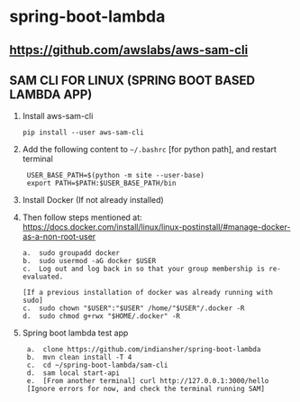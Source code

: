 # spring-boot-lambda

https://github.com/awslabs/aws-sam-cli
---

SAM CLI FOR LINUX (SPRING BOOT BASED LAMBDA APP)
---
1.  Install aws-sam-cli

        pip install --user aws-sam-cli
        
2. Add the following content to `~/.bashrc` [for python path], and restart terminal
        
        USER_BASE_PATH=$(python -m site --user-base)
        export PATH=$PATH:$USER_BASE_PATH/bin

3.  Install Docker (If not already installed)

4.  Then follow steps mentioned at: https://docs.docker.com/install/linux/linux-postinstall/#manage-docker-as-a-non-root-user
        
        a.  sudo groupadd docker
        b.  sudo usermod -aG docker $USER
        c.  Log out and log back in so that your group membership is re-evaluated.
        
        [If a previous installation of docker was already running with sudo]
        c.  sudo chown "$USER":"$USER" /home/"$USER"/.docker -R
        d.  sudo chmod g+rwx "$HOME/.docker" -R

5. Spring boot lambda test app

        a.  clone https://github.com/indiansher/spring-boot-lambda
        b.  mvn clean install -T 4
        c.  cd ~/spring-boot-lambda/sam-cli
        d.  sam local start-api
        e.  [From another terminal] curl http://127.0.0.1:3000/hello
        [Ignore errors for now, and check the terminal running SAM]
